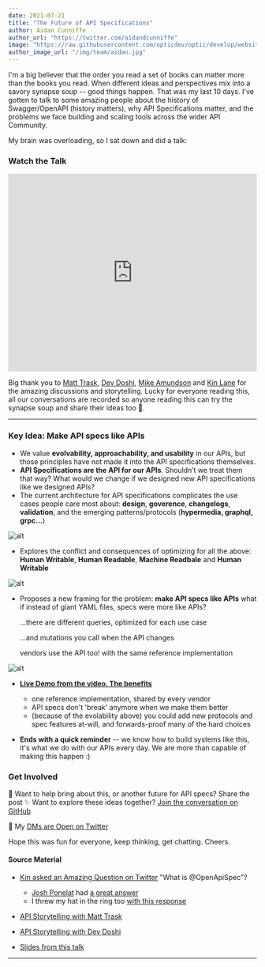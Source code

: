 ```yaml
---
date: 2021-07-21
title: "The Future of API Specifications"
author: Aidan Cunniffe
author_url: "https://twitter.com/aidandcunniffe"
image: "https://raw.githubusercontent.com/opticdev/optic/develop/website/static/img/apispecs.001.jpeg"
author_image_url: "/img/team/aidan.jpg"
---
```

I'm a big believer that the order you read a set of books can matter more than the books you read. When different ideas and perspectives mix into a savory synapse soup -- good things happen. That was my last 10 days. I've gotten to talk to some amazing people about the history of Swagger/OpenAPI (history matters), why API Specifications matter, and the problems we face building and scaling tools across the wider API Community.

My brain was overloading, so I sat down and did a talk:

### Watch the Talk
<iframe width="100%" height="400" src="https://www.youtube.com/embed/ozbb5ciauQ4" title="YouTube video player" frameborder="0" allow="accelerometer; autoplay; clipboard-write; encrypted-media; gyroscope; picture-in-picture" allowfullscreen></iframe>


Big thank you to [Matt Trask](https://twitter.com/matthewtrask), [Dev Doshi](https://twitter.com/thedevisadev), [Mike Amundson](https://twitter.com/mamund) and [Kin Lane](https://twitter.com/kinlane) for the amazing discussions and storytelling. Lucky for everyone reading this, all our conversations are recorded so anyone reading this can try the synapse soup and share their ideas too 🍲.

---

### Key Idea: Make API specs like APIs

- We value **evolvability, approachability, and usability** in our APIs, but those principles have not made it into the API specifications themselves.
- **API Specifications are the API for our APIs**. Shouldn’t we treat them that way? What would we change if we designed new API specifications like we designed APIs?
- The current architecture for API specifications complicates the use cases people care most about: **design**, **goverence**, **changelogs**, **validation**, and the emerging patterns/protocols (**hypermedia, graphql, grpc...**)

![alt](/img/apispecs.007.jpeg)

- Explores the conflict and consequences of optimizing for all the above: **Human Writable**, **Human Readable**, **Machine Readbale** and **Human Writable**

![alt](/img/apispecs.012.jpeg)

- Proposes a new framing for the problem: **make API specs like APIs**
  what if instead of giant YAML files, specs were
  more like APIs?

  …there are different queries, optimized for each use case

  …and mutations you call when the API changes

  vendors use the API too! with the same reference implementation

![alt](/img/apispecs.015.jpeg)

- [**Live Demo from the video. The benefits**](https://opticdev.github.io/changelog-spec-demo/)
  - one reference implementation, shared by every vendor
  - API specs don't 'break' anymore when we make them better
  - (because of the evolability above) you could add new protocols and spec features at-will, and forwards-proof many of the hard choices


- **Ends with a quick reminder** -- we know how to build systems like this, it's what we do with our APIs every day. We are more than capable of making this happen :)

### Get Involved
🌊  Want to help bring about this, or another future for API specs? Share the post
✨  Want to explore these ideas together? [Join the conversation on GitHub](https://github.com/opticdev/optic/discussions/1032)

👋  My [DMs are Open on Twitter](https://twitter.com/aidandcunniffe)

Hope this was fun for everyone, keep thinking, get chatting. Cheers.

#### Source Material

- [Kin asked an Amazing Question on Twitter](https://twitter.com/kinlane/status/1414690872222834688?ref_src=twsrc%5Etfw%7Ctwcamp%5Etweetembed%7Ctwterm%5E1414742928182833156%7Ctwgr%5E%7Ctwcon%5Es2_&ref_url=https%3A%2F%2Fpublish.twitter.com%2F%3Fquery%3Dhttps3A2F2Ftwitter.com2Faidandcunniffe2Fstatus2F1414742928182833156widget%3DTweet) "What is
  @OpenApiSpec"?
  - [Josh Ponelat](https://twitter.com/jponelat) had [a great answer](https://twitter.com/jponelat/status/1415617941622640643)
  - I threw my hat in the ring too [with this response](https://twitter.com/aidandcunniffe/status/1414742928182833156)

- [API Storytelling with Matt Trask](https://www.youtube.com/watch?v=gaFZAZjHFjQ)
- [API Storytelling with Dev Doshi](https://www.youtube.com/watch?v=pUkQ0aei0KI)
- [Slides from this talk](https://www.slideshare.net/AidanCunniffe/the-future-of-api-specifications-aidan-cunniffe-2021)

---

